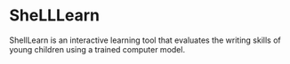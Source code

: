 # SheLLLearn
ShellLearn is an interactive learning tool that evaluates the writing skills of young children using a trained computer model.
